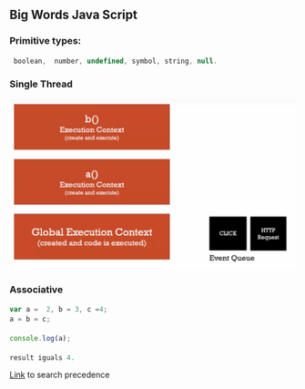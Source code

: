 ## Big Words Java Script



### Primitive types: 
``` javascript
 boolean,  number, undefined, symbol, string, null. 
```



### Single Thread 

![alt text](execution_context.png "Logo Title Text 1")


### Associative 

```javascript 
var a =  2, b = 3, c =4;
a = b = c;

console.log(a);

result iguals 4. 
```
[Link](https://developer.mozilla.org/pt-BR/docs/Web/JavaScript/Reference/Operators/Operator_Precedence) to search precedence
